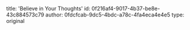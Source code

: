 title: 'Believe in Your Thoughts'
id: 0f216af4-9017-4b37-be8e-43c884573c79
author: 0fdcfcab-9dc5-4bdc-a78c-4fa4eca4e4e5
type: original
